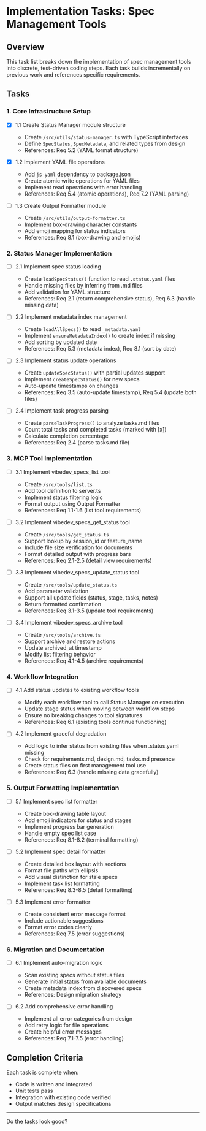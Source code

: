 # Implementation Tasks: Spec Management Tools

## Overview
This task list breaks down the implementation of spec management tools into discrete, test-driven coding steps. Each task builds incrementally on previous work and references specific requirements.

## Tasks

### 1. Core Infrastructure Setup

- [x] 1.1 Create Status Manager module structure
  - Create `/src/utils/status-manager.ts` with TypeScript interfaces
  - Define `SpecStatus`, `SpecMetadata`, and related types from design
  - References: Req 5.2 (YAML format structure)

- [x] 1.2 Implement YAML file operations
  - Add `js-yaml` dependency to package.json
  - Create atomic write operations for YAML files
  - Implement read operations with error handling
  - References: Req 5.4 (atomic operations), Req 7.2 (YAML parsing)

- [ ] 1.3 Create Output Formatter module
  - Create `/src/utils/output-formatter.ts`
  - Implement box-drawing character constants
  - Add emoji mapping for status indicators
  - References: Req 8.1 (box-drawing and emojis)

### 2. Status Manager Implementation

- [ ] 2.1 Implement spec status loading
  - Create `loadSpecStatus()` function to read `.status.yaml` files
  - Handle missing files by inferring from .md files
  - Add validation for YAML structure
  - References: Req 2.1 (return comprehensive status), Req 6.3 (handle missing data)

- [ ] 2.2 Implement metadata index management
  - Create `loadAllSpecs()` to read `_metadata.yaml`
  - Implement `ensureMetadataIndex()` to create index if missing
  - Add sorting by updated date
  - References: Req 5.3 (metadata index), Req 8.1 (sort by date)

- [ ] 2.3 Implement status update operations
  - Create `updateSpecStatus()` with partial updates support
  - Implement `createSpecStatus()` for new specs
  - Auto-update timestamps on changes
  - References: Req 3.5 (auto-update timestamp), Req 5.4 (update both files)

- [ ] 2.4 Implement task progress parsing
  - Create `parseTaskProgress()` to analyze tasks.md files
  - Count total tasks and completed tasks (marked with [x])
  - Calculate completion percentage
  - References: Req 2.4 (parse tasks.md file)

### 3. MCP Tool Implementation

- [ ] 3.1 Implement vibedev_specs_list tool
  - Create `/src/tools/list.ts`
  - Add tool definition to server.ts
  - Implement status filtering logic
  - Format output using Output Formatter
  - References: Req 1.1-1.6 (list tool requirements)

- [ ] 3.2 Implement vibedev_specs_get_status tool
  - Create `/src/tools/get_status.ts`
  - Support lookup by session_id or feature_name
  - Include file size verification for documents
  - Format detailed output with progress bars
  - References: Req 2.1-2.5 (detail view requirements)

- [ ] 3.3 Implement vibedev_specs_update_status tool
  - Create `/src/tools/update_status.ts`
  - Add parameter validation
  - Support all update fields (status, stage, tasks, notes)
  - Return formatted confirmation
  - References: Req 3.1-3.5 (update tool requirements)

- [ ] 3.4 Implement vibedev_specs_archive tool
  - Create `/src/tools/archive.ts`
  - Support archive and restore actions
  - Update archived_at timestamp
  - Modify list filtering behavior
  - References: Req 4.1-4.5 (archive requirements)

### 4. Workflow Integration

- [ ] 4.1 Add status updates to existing workflow tools
  - Modify each workflow tool to call Status Manager on execution
  - Update stage status when moving between workflow steps
  - Ensure no breaking changes to tool signatures
  - References: Req 6.1 (existing tools continue functioning)

- [ ] 4.2 Implement graceful degradation
  - Add logic to infer status from existing files when .status.yaml missing
  - Check for requirements.md, design.md, tasks.md presence
  - Create status files on first management tool use
  - References: Req 6.3 (handle missing data gracefully)

### 5. Output Formatting Implementation

- [ ] 5.1 Implement spec list formatter
  - Create box-drawing table layout
  - Add emoji indicators for status and stages
  - Implement progress bar generation
  - Handle empty spec list case
  - References: Req 8.1-8.2 (terminal formatting)

- [ ] 5.2 Implement spec detail formatter
  - Create detailed box layout with sections
  - Format file paths with ellipsis
  - Add visual distinction for stale specs
  - Implement task list formatting
  - References: Req 8.3-8.5 (detail formatting)

- [ ] 5.3 Implement error formatter
  - Create consistent error message format
  - Include actionable suggestions
  - Format error codes clearly
  - References: Req 7.5 (error suggestions)

### 6. Migration and Documentation

- [ ] 6.1 Implement auto-migration logic
  - Scan existing specs without status files
  - Generate initial status from available documents
  - Create metadata index from discovered specs
  - References: Design migration strategy

- [ ] 6.2 Add comprehensive error handling
  - Implement all error categories from design
  - Add retry logic for file operations
  - Create helpful error messages
  - References: Req 7.1-7.5 (error handling)

## Completion Criteria

Each task is complete when:
- Code is written and integrated
- Unit tests pass
- Integration with existing code verified
- Output matches design specifications

---

Do the tasks look good?